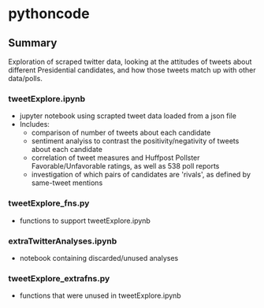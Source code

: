 # pythoncode

## Summary
Exploration of scraped twitter data, looking at the attitudes of tweets about different Presidential candidates, and how those tweets match up with other data/polls. 

### tweetExplore.ipynb
- jupyter notebook using scrapted tweet data loaded from a json file
- Includes: 
	- comparison of number of tweets about each candidate
	- sentiment analyiss to contrast the positivity/negativity of tweets about each candidate
	- correlation of tweet measures and Huffpost Pollster Favorable/Unfavorable ratings, as well as 538 poll reports
	- investigation of which pairs of candidates are 'rivals', as defined by same-tweet mentions

### tweetExplore_fns.py
- functions to support tweetExplore.ipynb

### extraTwitterAnalyses.ipynb
- notebook containing discarded/unused analyses 

### tweetExplore_extrafns.py
- functions that were unused in tweetExplore.ipynb
